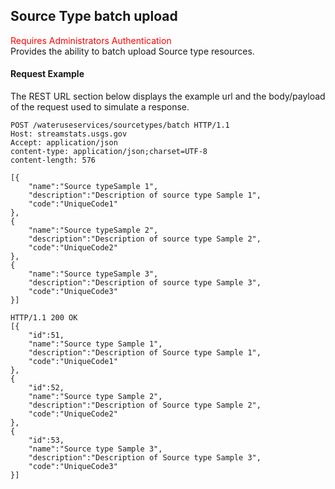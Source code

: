 ## Source Type batch upload
<span style="color:red">Requires Administrators Authentication</span>   
Provides the ability to batch upload Source type resources.

#### Request Example
The REST URL section below displays the example url and the body/payload of the request used to simulate a response.

```
POST /wateruseservices/sourcetypes/batch HTTP/1.1
Host: streamstats.usgs.gov
Accept: application/json
content-type: application/json;charset=UTF-8
content-length: 576

[{
    "name":"Source typeSample 1",
    "description":"Description of source type Sample 1",
    "code":"UniqueCode1"
},
{
    "name":"Source typeSample 2",
    "description":"Description of source type Sample 2",
    "code":"UniqueCode2"
},
{
    "name":"Source typeSample 3",
    "description":"Description of source type Sample 3",
    "code":"UniqueCode3"
}]
```

```
HTTP/1.1 200 OK
[{
	"id":51,
    "name":"Source type Sample 1",
    "description":"Description of Source type Sample 1",
    "code":"UniqueCode1"
},
{
	"id":52,
    "name":"Source type Sample 2",
    "description":"Description of Source type Sample 2",
    "code":"UniqueCode2"
},
{
	"id":53,
    "name":"Source type Sample 3",
    "description":"Description of Source type Sample 3",
    "code":"UniqueCode3"
}]
```
